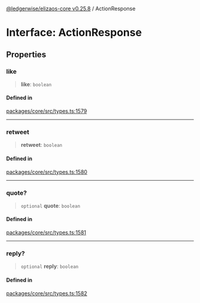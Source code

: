 [@ledgerwise/elizaos-core v0.25.8](../index.md) / ActionResponse

# Interface: ActionResponse

## Properties

### like

> **like**: `boolean`

#### Defined in

[packages/core/src/types.ts:1579](https://github.com/elizaOS/eliza/blob/main/packages/core/src/types.ts#L1579)

***

### retweet

> **retweet**: `boolean`

#### Defined in

[packages/core/src/types.ts:1580](https://github.com/elizaOS/eliza/blob/main/packages/core/src/types.ts#L1580)

***

### quote?

> `optional` **quote**: `boolean`

#### Defined in

[packages/core/src/types.ts:1581](https://github.com/elizaOS/eliza/blob/main/packages/core/src/types.ts#L1581)

***

### reply?

> `optional` **reply**: `boolean`

#### Defined in

[packages/core/src/types.ts:1582](https://github.com/elizaOS/eliza/blob/main/packages/core/src/types.ts#L1582)
